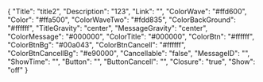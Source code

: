 {
  "Title": "title2",
  "Description": "123",
  "Link": "",
  "ColorWave": "#ffd600",
  "Color": "#ffa500",
  "ColorWaveTwo": "#fdd835",
  "ColorBackGround": "#ffffff",
  "TitleGravity": "center",
  "MessageGravity": "center",
  "ColorMessage": "#000000",
  "ColorTitle": "#000000",
  "ColorBtn": "#ffffff",
  "ColorBtnBg": "#00a043",
  "ColorBtnCancell": "#ffffff",
  "ColorBtnCancellBg": "#e90000",
  "Cancellable": "false",
  "MessageID": "",
  "ShowTime": "",
  "Button": "",
  "ButtonCancell": "",
  "Closure": "true",
  "Show": "off"
}